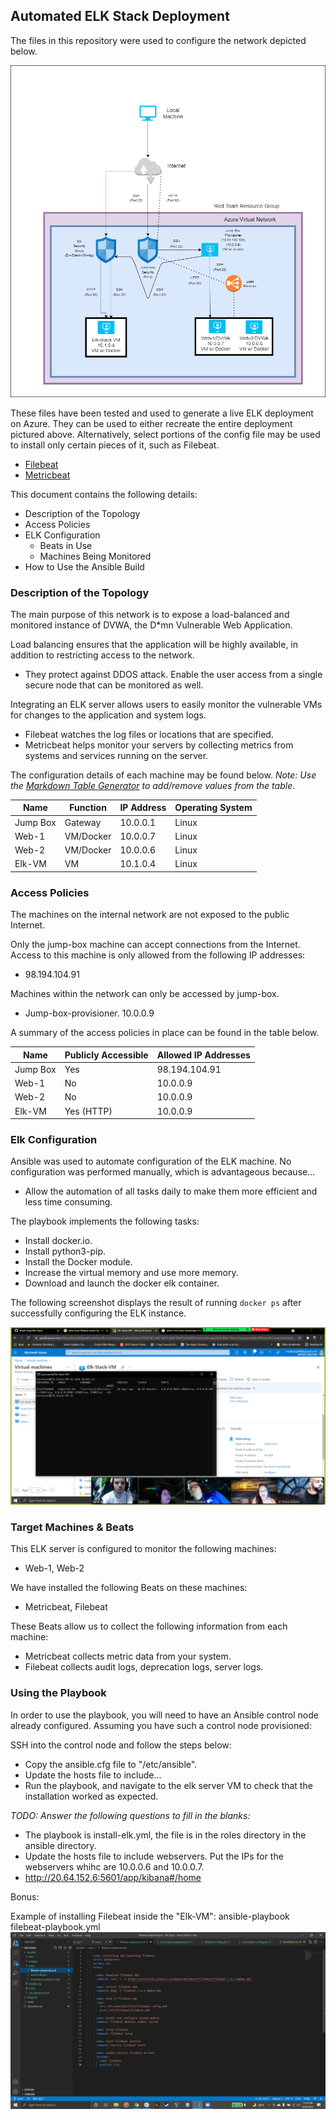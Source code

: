 ## Automated ELK Stack Deployment

The files in this repository were used to configure the network depicted below.

![Diagram](/Diagram/Project_Diagram.png)

These files have been tested and used to generate a live ELK deployment on Azure. They can be used to either recreate the entire deployment pictured above. Alternatively, select portions of the config file may be used to install only certain pieces of it, such as Filebeat.

  - [Filebeat](/Ansible/roles/filebeat-playbook.yml)
  - [Metricbeat](/Ansible/roles/metricbeat-playbook.yml)

This document contains the following details:
- Description of the Topology
- Access Policies
- ELK Configuration
  - Beats in Use
  - Machines Being Monitored
- How to Use the Ansible Build


### Description of the Topology

The main purpose of this network is to expose a load-balanced and monitored instance of DVWA, the D*mn Vulnerable Web Application.

Load balancing ensures that the application will be highly available, in addition to restricting access to the network.
- They protect against DDOS attack. Enable the user access from a single secure node that can be monitored as well.

Integrating an ELK server allows users to easily monitor the vulnerable VMs for changes to the application and system logs.
- Filebeat watches the log files or locations that are specified.
- Metricbeat helps monitor your servers by collecting metrics from systems and services running on the server. 

The configuration details of each machine may be found below.
_Note: Use the [Markdown Table Generator](http://www.tablesgenerator.com/markdown_tables) to add/remove values from the table_.

| Name     | Function  | IP Address | Operating System |
|----------|-----------|------------|------------------|
| Jump Box | Gateway   | 10.0.0.1   | Linux            |
| Web-1    | VM/Docker | 10.0.0.7   | Linux            |
| Web-2    | VM/Docker | 10.0.0.6   | Linux            |
| Elk-VM   | VM        | 10.1.0.4   | Linux            |

### Access Policies

The machines on the internal network are not exposed to the public Internet. 

Only the jump-box machine can accept connections from the Internet. Access to this machine is only allowed from the following IP addresses:
- 98.194.104.91

Machines within the network can only be accessed by jump-box.
- Jump-box-provisioner. 10.0.0.9

A summary of the access policies in place can be found in the table below.

| Name     | Publicly Accessible | Allowed IP Addresses |
|----------|---------------------|----------------------|
| Jump Box | Yes                 | 98.194.104.91        |
| Web-1    | No                  | 10.0.0.9             |
| Web-2    | No                  | 10.0.0.9             |
| Elk-VM   | Yes (HTTP)          | 10.0.0.9             |
### Elk Configuration

Ansible was used to automate configuration of the ELK machine. No configuration was performed manually, which is advantageous because...
- Allow the automation of all tasks daily to make them more efficient and less time consuming.

The playbook implements the following tasks:
- Install docker.io.
- Install python3-pip.
- Install the Docker module.
- Increase the virtual memory and use more memory.
- Download and launch the docker elk container.

The following screenshot displays the result of running `docker ps` after successfully configuring the ELK instance.

![Images](/Ansible/Images/Docker-ps.png)

### Target Machines & Beats
This ELK server is configured to monitor the following machines:
- Web-1, Web-2

We have installed the following Beats on these machines:
- Metricbeat, Filebeat

These Beats allow us to collect the following information from each machine:
- Metricbeat collects metric data from your system.
- Filebeat collects audit logs, deprecation logs, server logs. 
### Using the Playbook
In order to use the playbook, you will need to have an Ansible control node already configured. Assuming you have such a control node provisioned: 

SSH into the control node and follow the steps below:
- Copy the ansible.cfg file to "/etc/ansible".
- Update the hosts file to include...
- Run the playbook, and navigate to the elk server VM to check that the installation worked as expected.

_TODO: Answer the following questions to fill in the blanks:_
- The playbook is install-elk.yml, the file is in the roles directory in the ansible directory.
- Update the hosts file to include webservers. Put the IPs for the webservers whihc are 10.0.0.6 and 10.0.0.7.
- http://20.64.152.6:5601/app/kibana#/home

Bonus:

Example of installing Filebeat inside the "Elk-VM": ansible-playbook filebeat-playbook.yml
![Images](/Ansible/Images/Filebeat.png)
